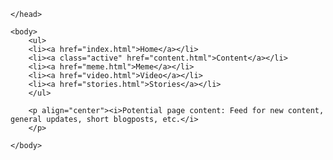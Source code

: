 <!DOCTYPE html>
<html>
	<head>
		<title>Nisse's</title>
		<link rel="stylesheet" type="text/css" href="mystyle.css">

	</head>
	
	<body>
		<ul>
		<li><a href="index.html">Home</a></li>
		<li><a class="active" href="content.html">Content</a></li>
		<li><a href="meme.html">Meme</a></li>
		<li><a href="video.html">Video</a></li>
		<li><a href="stories.html">Stories</a></li>
		</ul>
		
		<p align="center"><i>Potential page content: Feed for new content, general updates, short blogposts, etc.</i>
		</p>
		
	</body>
	
</html>
